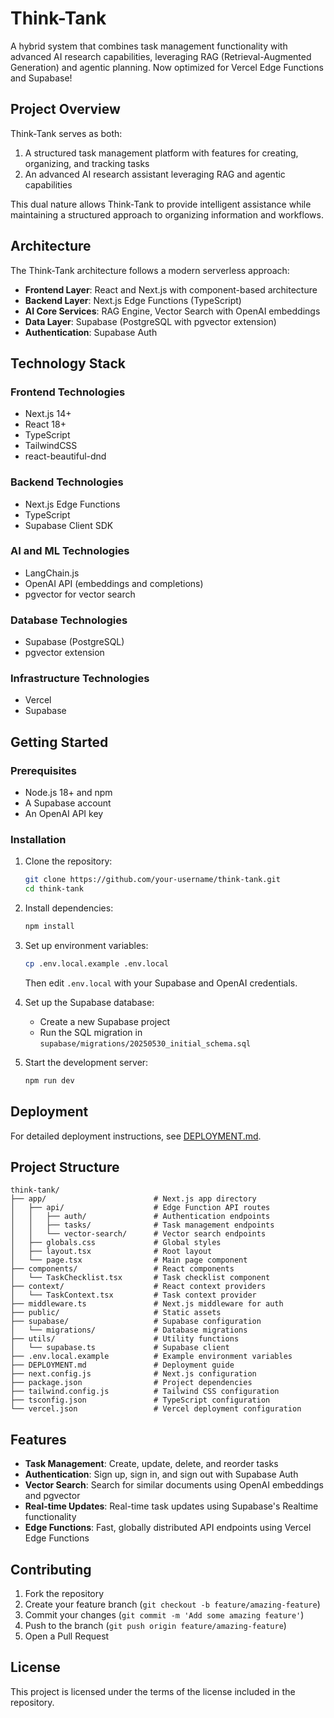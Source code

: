 # Think-Tank

A hybrid system that combines task management functionality with advanced AI research capabilities, leveraging RAG (Retrieval-Augmented Generation) and agentic planning. Now optimized for Vercel Edge Functions and Supabase!

## Project Overview

Think-Tank serves as both:
1. A structured task management platform with features for creating, organizing, and tracking tasks
2. An advanced AI research assistant leveraging RAG and agentic capabilities

This dual nature allows Think-Tank to provide intelligent assistance while maintaining a structured approach to organizing information and workflows.

## Architecture

The Think-Tank architecture follows a modern serverless approach:

- **Frontend Layer**: React and Next.js with component-based architecture
- **Backend Layer**: Next.js Edge Functions (TypeScript)
- **AI Core Services**: RAG Engine, Vector Search with OpenAI embeddings
- **Data Layer**: Supabase (PostgreSQL with pgvector extension)
- **Authentication**: Supabase Auth

## Technology Stack

### Frontend Technologies
- Next.js 14+
- React 18+
- TypeScript
- TailwindCSS
- react-beautiful-dnd

### Backend Technologies
- Next.js Edge Functions
- TypeScript
- Supabase Client SDK

### AI and ML Technologies
- LangChain.js
- OpenAI API (embeddings and completions)
- pgvector for vector search

### Database Technologies
- Supabase (PostgreSQL)
- pgvector extension

### Infrastructure Technologies
- Vercel
- Supabase

## Getting Started

### Prerequisites

- Node.js 18+ and npm
- A Supabase account
- An OpenAI API key

### Installation

1. Clone the repository:
   ```bash
   git clone https://github.com/your-username/think-tank.git
   cd think-tank
   ```

2. Install dependencies:
   ```bash
   npm install
   ```

3. Set up environment variables:
   ```bash
   cp .env.local.example .env.local
   ```
   Then edit `.env.local` with your Supabase and OpenAI credentials.

4. Set up the Supabase database:
   - Create a new Supabase project
   - Run the SQL migration in `supabase/migrations/20250530_initial_schema.sql`

5. Start the development server:
   ```bash
   npm run dev
   ```

## Deployment

For detailed deployment instructions, see [DEPLOYMENT.md](DEPLOYMENT.md).

## Project Structure

```
think-tank/
├── app/                        # Next.js app directory
│   ├── api/                    # Edge Function API routes
│   │   ├── auth/               # Authentication endpoints
│   │   ├── tasks/              # Task management endpoints
│   │   └── vector-search/      # Vector search endpoints
│   ├── globals.css             # Global styles
│   ├── layout.tsx              # Root layout
│   └── page.tsx                # Main page component
├── components/                 # React components
│   └── TaskChecklist.tsx       # Task checklist component
├── context/                    # React context providers
│   └── TaskContext.tsx         # Task context provider
├── middleware.ts               # Next.js middleware for auth
├── public/                     # Static assets
├── supabase/                   # Supabase configuration
│   └── migrations/             # Database migrations
├── utils/                      # Utility functions
│   └── supabase.ts             # Supabase client
├── .env.local.example          # Example environment variables
├── DEPLOYMENT.md               # Deployment guide
├── next.config.js              # Next.js configuration
├── package.json                # Project dependencies
├── tailwind.config.js          # Tailwind CSS configuration
├── tsconfig.json               # TypeScript configuration
└── vercel.json                 # Vercel deployment configuration
```

## Features

- **Task Management**: Create, update, delete, and reorder tasks
- **Authentication**: Sign up, sign in, and sign out with Supabase Auth
- **Vector Search**: Search for similar documents using OpenAI embeddings and pgvector
- **Real-time Updates**: Real-time task updates using Supabase's Realtime functionality
- **Edge Functions**: Fast, globally distributed API endpoints using Vercel Edge Functions

## Contributing

1. Fork the repository
2. Create your feature branch (`git checkout -b feature/amazing-feature`)
3. Commit your changes (`git commit -m 'Add some amazing feature'`)
4. Push to the branch (`git push origin feature/amazing-feature`)
5. Open a Pull Request

## License

This project is licensed under the terms of the license included in the repository.
